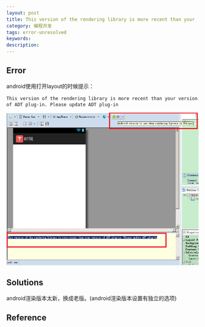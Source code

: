 ```yaml
---
layout: post
title: This version of the rendering library is more recent than your
category: 编程开发
tags: error-unresolved
keywords: 
description: 
---
```


## Error

android使用打开layout的时候提示：

```
This version of the rendering library is more recent than your version of ADT plug-in. Please update ADT plug-in
```

![](/Resources/201604151830.png)

## Solutions

android渲染版本太新，换成老版。(android渲染版本设置有独立的选项)

## Reference
